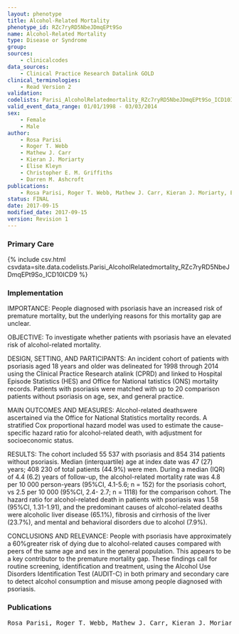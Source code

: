```yaml
---
layout: phenotype
title: Alcohol-Related Mortality
phenotype_id: RZc7ryRD5NbeJDmqEPt9So
name: Alcohol-Related Mortality
type: Disease or Syndrome
group: 
sources: 
    - clinicalcodes
data_sources:
    - Clinical Practice Research Datalink GOLD
clinical_terminologies:
    - Read Version 2
validation:
codelists: Parisi_AlcoholRelatedmortality_RZc7ryRD5NbeJDmqEPt9So_ICD10ICD9.csv
valid_event_data_range: 01/01/1998 - 03/03/2014
sex:
    - Female
    - Male
author:
    - Rosa Parisi    
    - Roger T. Webb
    - Mathew J. Carr
    - Kieran J. Moriarty
    - Elise Kleyn
    - Christopher E. M. Griffiths    
    - Darren M. Ashcroft   
publications:
    - Rosa Parisi, Roger T. Webb, Mathew J. Carr, Kieran J. Moriarty, Elise Kleyn, Christopher E. M. Griffiths, Darren M. Ashcroft, Alcohol-Related Mortality in Patients With Psoriasis A Population-Based Cohort Study. JAMA Dermatology, 153(12):1256-1262, 2017.
status: FINAL
date: 2017-09-15
modified_date: 2017-09-15
version: Revision 1
---
```


### Primary Care

{% include csv.html csvdata=site.data.codelists.Parisi_AlcoholRelatedmortality_RZc7ryRD5NbeJDmqEPt9So_ICD10ICD9 %}

### Implementation

IMPORTANCE:
People diagnosed with psoriasis have an increased risk of premature mortality, but the underlying reasons for this mortality gap are unclear.

OBJECTIVE:
To investigate whether patients with psoriasis have an elevated risk of alcohol-related mortality.

DESIGN, SETTING, AND PARTICIPANTS:
An incident cohort of patients with psoriasis aged 18 years and older was delineated for 1998 through 2014 using the Clinical Practice Research atalink (CPRD) and linked to Hospital Episode Statistics (HES) and Office for National tatistics (ONS) mortality records. Patients with psoriasis were matched with up to 20 comparison patients without psoriasis on age, sex, and general practice.

MAIN OUTCOMES AND MEASURES: 
Alcohol-related deathswere ascertained via the Office for National Statistics mortality records. A stratified Cox proportional hazard model was used to estimate the cause-specific hazard ratio for alcohol-related death, with adjustment for socioeconomic status.

RESULTS: 
The cohort included 55 537 with psoriasis and 854 314 patients without psoriasis. Median (interquartile) age at index date was 47 (27) years; 408 230 of total patients (44.9%) were men. During a median (IQR) of 4.4 (6.2) years of follow-up, the alcohol-related mortality rate was 4.8 per 10 000 person-years (95%CI, 4.1-5.6; n = 152) for the psoriasis cohort, vs 2.5 per 10 000 (95%CI, 2.4- 2.7; n = 1118) for the comparison cohort. The hazard ratio for alcohol-related death in patients with psoriasis was 1.58 (95%CI, 1.31-1.91), and the predominant causes of alcohol-related deaths were alcoholic liver disease (65.1%), fibrosis and cirrhosis of the liver (23.7%), and mental and behavioral disorders due to alcohol (7.9%).

CONCLUSIONS AND RELEVANCE:
People with psoriasis have approximately a 60%greater risk of dying due to alcohol-related causes compared with peers of the same age and sex in the general population. This appears to be a key contributor to the premature mortality gap. These findings call for routine screening, identification and treatment, using the Alcohol Use Disorders Identification Test (AUDIT-C) in both primary and secondary care to detect alcohol consumption and misuse among people diagnosed with psoriasis. 

### Publications

<pre>
Rosa Parisi, Roger T. Webb, Mathew J. Carr, Kieran J. Moriarty, Elise Kleyn, Christopher E. M. Griffiths, Darren M. Ashcroft, Alcohol-Related Mortality in Patients With Psoriasis A Population-Based Cohort Study. JAMA Dermatology, 153(12):1256-1262, 2017.
</pre>
